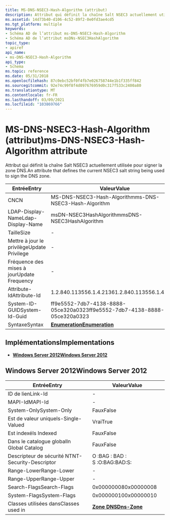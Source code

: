 ```yaml
---
title: MS-DNS-NSEC3-Hash-Algorithm (attribut)
description: Attribut qui définit la chaîne Salt NSEC3 actuellement utilisée pour signer la zone DNS. | MS-DNS-NSEC3-Hash-Algorithm (attribut)
ms.assetid: 14d73b40-d106-4c52-89f2-0e0fd3ae4cd5
ms.tgt_platform: multiple
keywords:
- Schéma AD de l’attribut ms-DNS-NSEC3-Hash-Algorithm
- Schéma AD de l’attribut msDNs-NSEC3HashAlgorithm
topic_type:
- apiref
api_name:
- ms-DNS-NSEC3-Hash-Algorithm
api_type:
- Schema
ms.topic: reference
ms.date: 05/31/2018
ms.openlocfilehash: 87c0ebc52bf0f4fb7e026758744e1b1f335ff842
ms.sourcegitcommit: 92e74c99f8f4d097676959d0c317f533c2400a80
ms.translationtype: MT
ms.contentlocale: fr-FR
ms.lasthandoff: 03/09/2021
ms.locfileid: "103869766"
---
```

# <a name="ms-dns-nsec3-hash-algorithm-attribute"></a><span data-ttu-id="ec559-106">MS-DNS-NSEC3-Hash-Algorithm (attribut)</span><span class="sxs-lookup"><span data-stu-id="ec559-106">ms-DNS-NSEC3-Hash-Algorithm attribute</span></span>

<span data-ttu-id="ec559-107">Attribut qui définit la chaîne Salt NSEC3 actuellement utilisée pour signer la zone DNS.</span><span class="sxs-lookup"><span data-stu-id="ec559-107">An attribute that defines the current NSEC3 salt string being used to sign the DNS zone.</span></span>



| <span data-ttu-id="ec559-108">Entrée</span><span class="sxs-lookup"><span data-stu-id="ec559-108">Entry</span></span> | <span data-ttu-id="ec559-109">Valeur</span><span class="sxs-lookup"><span data-stu-id="ec559-109">Value</span></span> |
|-------------------|--------------------------------------|
| <span data-ttu-id="ec559-110">CN</span><span class="sxs-lookup"><span data-stu-id="ec559-110">CN</span></span>                | <span data-ttu-id="ec559-111">MS-DNS-NSEC3-Hash-Algorithm</span><span class="sxs-lookup"><span data-stu-id="ec559-111">ms-DNS-NSEC3-Hash-Algorithm</span></span>          |
| <span data-ttu-id="ec559-112">LDAP-Display-Name</span><span class="sxs-lookup"><span data-stu-id="ec559-112">Ldap-Display-Name</span></span> | <span data-ttu-id="ec559-113">msDN-NSEC3HashAlgorithm</span><span class="sxs-lookup"><span data-stu-id="ec559-113">msDNS-NSEC3HashAlgorithm</span></span>             |
| <span data-ttu-id="ec559-114">Taille</span><span class="sxs-lookup"><span data-stu-id="ec559-114">Size</span></span>              | \-                                   |
| <span data-ttu-id="ec559-115">Mettre à jour le privilège</span><span class="sxs-lookup"><span data-stu-id="ec559-115">Update Privilege</span></span>  | \-                                   |
| <span data-ttu-id="ec559-116">Fréquence des mises à jour</span><span class="sxs-lookup"><span data-stu-id="ec559-116">Update Frequency</span></span>  | \-                                   |
| <span data-ttu-id="ec559-117">Attribute-Id</span><span class="sxs-lookup"><span data-stu-id="ec559-117">Attribute-Id</span></span>      | <span data-ttu-id="ec559-118">1.2.840.113556.1.4.2136</span><span class="sxs-lookup"><span data-stu-id="ec559-118">1.2.840.113556.1.4.2136</span></span>              |
| <span data-ttu-id="ec559-119">System-ID-GUID</span><span class="sxs-lookup"><span data-stu-id="ec559-119">System-Id-Guid</span></span>    | <span data-ttu-id="ec559-120">ff9e5552-7db7-4138-8888-05ce320a0323</span><span class="sxs-lookup"><span data-stu-id="ec559-120">ff9e5552-7db7-4138-8888-05ce320a0323</span></span> |
| <span data-ttu-id="ec559-121">Syntaxe</span><span class="sxs-lookup"><span data-stu-id="ec559-121">Syntax</span></span>            | [<span data-ttu-id="ec559-122">**Enumeration**</span><span class="sxs-lookup"><span data-stu-id="ec559-122">**Enumeration**</span></span>](s-enumeration.md) |



## <a name="implementations"></a><span data-ttu-id="ec559-123">Implémentations</span><span class="sxs-lookup"><span data-stu-id="ec559-123">Implementations</span></span>

-   [<span data-ttu-id="ec559-124">**Windows Server 2012**</span><span class="sxs-lookup"><span data-stu-id="ec559-124">**Windows Server 2012**</span></span>](#windows-server-2012)

## <a name="windows-server-2012"></a><span data-ttu-id="ec559-125">Windows Server 2012</span><span class="sxs-lookup"><span data-stu-id="ec559-125">Windows Server 2012</span></span>



| <span data-ttu-id="ec559-126">Entrée</span><span class="sxs-lookup"><span data-stu-id="ec559-126">Entry</span></span> | <span data-ttu-id="ec559-127">Valeur</span><span class="sxs-lookup"><span data-stu-id="ec559-127">Value</span></span> |
|------------------------|------------------------------------------|
| <span data-ttu-id="ec559-128">ID de lien</span><span class="sxs-lookup"><span data-stu-id="ec559-128">Link-Id</span></span>                | \-                                       |
| <span data-ttu-id="ec559-129">MAPI-Id</span><span class="sxs-lookup"><span data-stu-id="ec559-129">MAPI-Id</span></span>                | \-                                       |
| <span data-ttu-id="ec559-130">System-Only</span><span class="sxs-lookup"><span data-stu-id="ec559-130">System-Only</span></span>            | <span data-ttu-id="ec559-131">Faux</span><span class="sxs-lookup"><span data-stu-id="ec559-131">False</span></span>                                    |
| <span data-ttu-id="ec559-132">Est de valeur unique</span><span class="sxs-lookup"><span data-stu-id="ec559-132">Is-Single-Valued</span></span>       | <span data-ttu-id="ec559-133">Vrai</span><span class="sxs-lookup"><span data-stu-id="ec559-133">True</span></span>                                     |
| <span data-ttu-id="ec559-134">Est indexé</span><span class="sxs-lookup"><span data-stu-id="ec559-134">Is Indexed</span></span>             | <span data-ttu-id="ec559-135">Faux</span><span class="sxs-lookup"><span data-stu-id="ec559-135">False</span></span>                                    |
| <span data-ttu-id="ec559-136">Dans le catalogue global</span><span class="sxs-lookup"><span data-stu-id="ec559-136">In Global Catalog</span></span>      | <span data-ttu-id="ec559-137">Faux</span><span class="sxs-lookup"><span data-stu-id="ec559-137">False</span></span>                                    |
| <span data-ttu-id="ec559-138">Descripteur de sécurité NT</span><span class="sxs-lookup"><span data-stu-id="ec559-138">NT-Security-Descriptor</span></span> | <span data-ttu-id="ec559-139">O :BAG : BAD : S :</span><span class="sxs-lookup"><span data-stu-id="ec559-139">O:BAG:BAD:S:</span></span>                             |
| <span data-ttu-id="ec559-140">Range-Lower</span><span class="sxs-lookup"><span data-stu-id="ec559-140">Range-Lower</span></span>            | \-                                       |
| <span data-ttu-id="ec559-141">Range-Upper</span><span class="sxs-lookup"><span data-stu-id="ec559-141">Range-Upper</span></span>            | \-                                       |
| <span data-ttu-id="ec559-142">Search-Flags</span><span class="sxs-lookup"><span data-stu-id="ec559-142">Search-Flags</span></span>           | <span data-ttu-id="ec559-143">0x00000008</span><span class="sxs-lookup"><span data-stu-id="ec559-143">0x00000008</span></span>                               |
| <span data-ttu-id="ec559-144">System-Flags</span><span class="sxs-lookup"><span data-stu-id="ec559-144">System-Flags</span></span>           | <span data-ttu-id="ec559-145">0x00000010</span><span class="sxs-lookup"><span data-stu-id="ec559-145">0x00000010</span></span>                               |
| <span data-ttu-id="ec559-146">Classes utilisées dans</span><span class="sxs-lookup"><span data-stu-id="ec559-146">Classes used in</span></span>        | [<span data-ttu-id="ec559-147">**Zone DNS**</span><span class="sxs-lookup"><span data-stu-id="ec559-147">**Dns-Zone**</span></span>](c-dnszone.md)<br/> |



 

 





